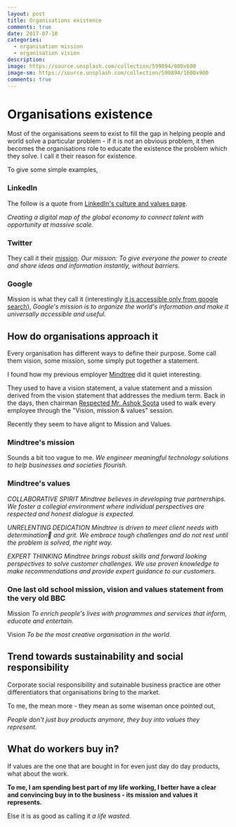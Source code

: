 ```yaml
---
layout: post
title: Organisations existence
comments: true
date: 2017-07-10
categories:
  - organisation mission
  - organisation vision
description:
image: https://source.unsplash.com/collection/599894/800x600
image-sm: https://source.unsplash.com/collection/599894/1600x900
comments: true
---
```


# Organisations existence

Most of the organisations seem to exist to fill the gap in helping people and world solve a particular problem - if it is not an obvious problem, it then becomes the organisations role to educate the existence the problem which they solve. I call it their reason for existence.

To give some simple examples,


### LinkedIn
The follow is a quote from [LinkedIn's culture and values page](https://careers.linkedin.com/culture-and-values).

_Creating a digital map of the global economy to connect talent with opportunity at massive scale._

### Twitter
They call it their [mission](https://about.twitter.com/company).
_Our mission: To give everyone the power to create and share ideas and information instantly, without barriers._

### Google
Mission is what they call it (interestingly [it is accessible only from google search](https://www.google.com.au/search?q=google+about&rlz=1C5CHFA_enAU732AU732&oq=google+about&aqs=chrome.0.0l6.3533j0j4&sourceid=chrome&ie=UTF-8)),
_Google's mission is to organize the world's information and make it universally accessible and useful._

## How do organisations approach it
Every organisation has different ways to define their purpose. Some call them vision, some mission, some simply put together a statement.

I found how my previous employer [Mindtree](www.mindtree.com) did it quiet interesting.

They used to have a vision statement, a value statement and a mission derived from the vision statement that addresses the medium term.
Back in the days, then chairman [Respected Mr. Ashok Soota](https://www.linkedin.com/in/ashok-soota-7298/) used to walk every employee through the "Vision, mission & values" session.

Recently they seem to have alignt to Mission and Values.

### Mindtree's mission
Sounds a bit too vague to me.
_We engineer meaningful technology solutions to help businesses and societies flourish._

### Mindtree's values

_COLLABORATIVE SPIRIT
Mindtree believes in developing true partnerships. We foster a collegial environment where individual perspectives are respected and honest dialogue is expected._

_UNRELENTING DEDICATION
Mindtree is driven to meet client needs with determination and grit. We embrace tough challenges and do not rest until the problem is solved, the right way._

_EXPERT THINKING
Mindtree brings robust skills and forward looking perspectives to solve customer challenges. We use proven knowledge to make recommendations and provide expert guidance to our customers._

### One last old school mission, vision and values statement from the very old BBC

Mission
_To enrich people's lives with programmes and services that inform, educate and entertain._

Vision
_To be the most creative organisation in the world._

## Trend towards sustainability and social responsibility

Corporate social responsibility and sutainable business practice are other differentiators that organisations bring to the market.

To me, the mean more - they mean as some wiseman once pointed out,

_People don't just buy products anymore, they buy into values they represent._

## What do workers buy in?

If values are the one that are bought in for even just day do day products, what about the work.

**To me, I am spending best part of my life working, I better have a clear and convincing buy in to the business - its mission and values it represents.**

Else it is as good as calling it _a life wasted._
